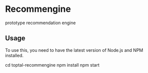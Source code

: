 # Recommengine

prototype recommendation engine

## Usage

To use this, you need to have the latest version of Node.js and NPM installed.

cd toptal-recommengine
npm install
npm start
```
